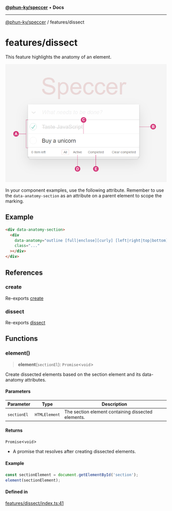 [**@phun-ky/speccer**](../README.md) • **Docs**

***

[@phun-ky/speccer](../README.md) / features/dissect

# features/dissect

This feature highlights the anatomy of an element.

![dissect](https://github.com/phun-ky/speccer/blob/main/public/anatomy.png?raw=true)

In your component examples, use the following attribute. Remember to use the `data-anatomy-section` as an attribute on a parent element to scope the marking.

## Example

```html
<div data-anatomy-section>
  <div
    data-anatomy="outline [full|enclose][curly] [left|right|top|bottom]"
    class="..."
  ></div>
</div>
```

## References

### create

Re-exports [create](dissect/utils/create.md#create)

### dissect

Re-exports [dissect](dissect/utils/dissect.md#dissect)

## Functions

### element()

> **element**(`sectionEl`): `Promise`\<`void`\>

Create dissected elements based on the section element and its data-anatomy attributes.

#### Parameters

| Parameter | Type | Description |
| ------ | ------ | ------ |
| `sectionEl` | `HTMLElement` | The section element containing dissected elements. |

#### Returns

`Promise`\<`void`\>

- A promise that resolves after creating dissected elements.

#### Example

```ts
const sectionElement = document.getElementById('section');
element(sectionElement);
```

#### Defined in

[features/dissect/index.ts:41](https://github.com/phun-ky/speccer/blob/main/src/features/dissect/index.ts#L41)
